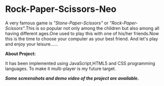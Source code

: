 # Rock-Paper-Scissors-Neo
A very famous game is *"Stone-Paper-Scissors"* or *"Rock-Paper-Scissors"*.This is so popular not only among the children but also among all having different ages.One used to play this with one of his/her friends.Now this is the time to choose your computer as your best friend. 
And let's play and enjoy your leisure......

**About Project:**

It has been implemented using JavaScript,HTML5 and CSS programming languages.
To make it multi-player is my future target.

***Some screenshots and demo video of the project are available.***

